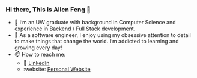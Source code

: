 ### Hi there, This is Allen Feng 👋

- 🔭 I’m an UW graduate with background in Computer Science and experience in Backend / Full Stack development.
- 🌱 As a software engineer, I enjoy using my obsessive attention to detail to make things that change the world. I’m addicted to learning and growing every day!
- 📫 How to reach me: 
  - :office: [LinkedIn](https://www.linkedin.com/in/allen-feng/)
  - :website: [Personal Website](https://allenfeng666.github.io/)


